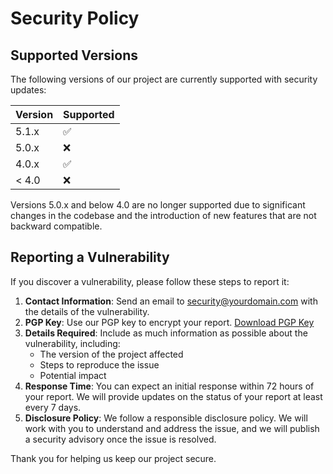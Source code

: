 # Security Policy

## Supported Versions

The following versions of our project are currently supported with security updates:

| Version | Supported          |
| ------- | ------------------ |
| 5.1.x   | :white_check_mark: |
| 5.0.x   | :x:                |
| 4.0.x   | :white_check_mark: |
| < 4.0   | :x:                |

Versions 5.0.x and below 4.0 are no longer supported due to significant changes in the codebase and the introduction of new features that are not backward compatible.

## Reporting a Vulnerability

If you discover a vulnerability, please follow these steps to report it:

1. **Contact Information**: Send an email to [security@yourdomain.com](mailto:security@yourdomain.com) with the details of the vulnerability.
2. **PGP Key**: Use our PGP key to encrypt your report. [Download PGP Key](link-to-pgp-key)
3. **Details Required**: Include as much information as possible about the vulnerability, including:
   - The version of the project affected
   - Steps to reproduce the issue
   - Potential impact
4. **Response Time**: You can expect an initial response within 72 hours of your report. We will provide updates on the status of your report at least every 7 days.
5. **Disclosure Policy**: We follow a responsible disclosure policy. We will work with you to understand and address the issue, and we will publish a security advisory once the issue is resolved.

Thank you for helping us keep our project secure.
